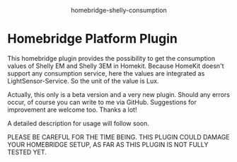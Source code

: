 <p align="center">
homebridge-shelly-consumption
</p>

# Homebridge Platform Plugin

This homebridge plugin provides the possibility to get the consumption values of Shelly EM and Shelly 3EM in Homekit. 
Because HomeKit doesn't support any consumption service, here the values are integrated as LightSensor-Service. So the unit of the value 
is Lux.

Actually, this only is a beta version and a very new plugin.
Should any errors occur, of course you can write to me via GitHub. Suggestions for improvement are welcome too.
Thanks a lot!


A detailed description for usage will follow soon.

PLEASE BE CAREFUL FOR THE TIME BEING. THIS PLUGIN COULD DAMAGE YOUR HOMEBRIDGE SETUP, AS FAR AS THIS PLUGIN IS NOT FULLY TESTED YET.